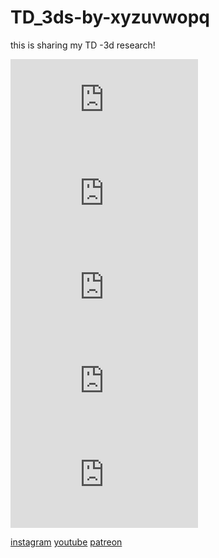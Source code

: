 # TD_3ds-by-xyzuvwopq
this is sharing my TD -3d research!



<iframe src="https://drive.google.com/uc?export=download&id=1P7WnR9Jcn2YitcoqYENLo2Q6kd_K6DOl" frameborder="0" allow="accelerometer; autoplay; clipboard-write; encrypted-media; gyroscope; picture-in-picture" allowfullscreen></iframe>

<iframe src="https://drive.google.com/uc?export=download&id=1P7WnR9Jcn2YitcoqYENLo2Q6kd_K6DOl" frameborder="0" allow="accelerometer; autoplay; clipboard-write; encrypted-media; gyroscope; picture-in-picture" allowfullscreen></iframe>


<iframe src="https://drive.google.com/uc?export=download&id=1SaQrsCchGuQCIOeS1xkppIyj9YWkzku-" frameborder="0" allow="accelerometer; autoplay; clipboard-write; encrypted-media; gyroscope; picture-in-picture" allowfullscreen></iframe>



<iframe src="https://drive.google.com/uc?export=download&id=1exOWJMMIiD8dhFYZo5EHrpWSY_igSa5B" frameborder="0" allow="accelerometer; autoplay; clipboard-write; encrypted-media; gyroscope; picture-in-picture" allowfullscreen></iframe>



<iframe src="https://drive.google.com/uc?export=download&id=1LYFwjWWWqJWbwnkgIfQy-s_K7eBbpqft" frameborder="0" allow="accelerometer; autoplay; clipboard-write; encrypted-media; gyroscope; picture-in-picture" allowfullscreen></iframe>



[instagram](https://www.instagram.com/xyz_uvw_opq/)
[youtube](https://www.youtube.com/channel/UCgkp1AwUZnhkMACeYWSEvFw)
[patreon](https://www.patreon.com/xyz_uvw_opq)
